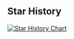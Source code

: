 ## Star History

[![Star History Chart](https://api.star-history.com/svg?repos=cameramonit/python&type=Date)](https://star-history.com/#cameramonit/python&Date)
